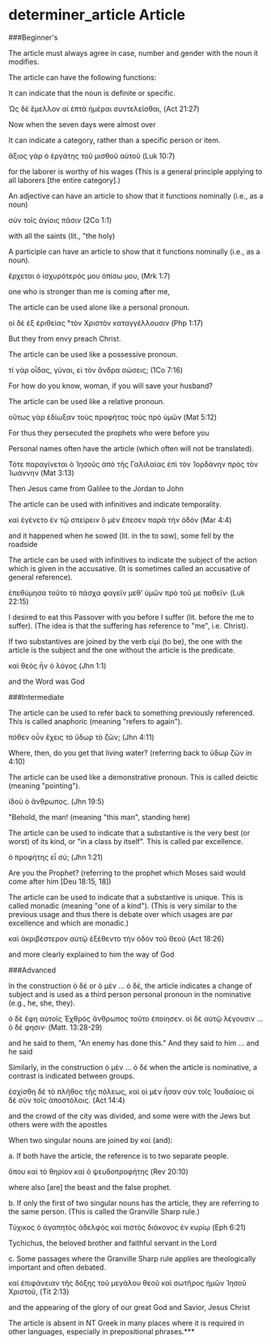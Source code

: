 # determiner_article Article
###Beginner's

The article must always agree in case, number and gender with the noun it modifies.

The article can have the following functions:

It can indicate that the noun is definite or specific.

Ὡς δὲ ἔμελλον αἱ ἑπτὰ ἡμέραι συντελεῖσθαι, (Act 21:27)

Now when the seven days were almost over

It can indicate a category, rather than a specific person or item.

ἄξιος γὰρ ὁ ἐργάτης τοῦ μισθοῦ αὐτοῦ (Luk 10:7)

for the laborer is worthy of his wages (This is a general principle applying to all laborers [the entire category].)

An adjective can have an article to show that it functions nominally (i.e., as a noun)

σὺν τοῖς ἁγίοις πᾶσιν (2Co 1:1)

with all the saints (lit., "the holy)

A participle can have an article to show that it functions nominally (i.e., as a noun).

ἔρχεται ὁ ἰσχυρότερός μου ὀπίσω μου, (Mrk 1:7)

one who is stronger than me is coming after me,

The article can be used alone like a personal pronoun.

οἱ δὲ ἐξ ἐριθείας °τὸν Χριστὸν καταγγέλλουσιν (Php 1:17)

But they from envy preach Christ.

The article can be used like a possessive pronoun.

 τί γὰρ οἶδας, γύναι, εἰ τὸν ἄνδρα σώσεις; (1Co 7:16)

For how do you know, woman, if you will save your husband?

The article can be used like a relative pronoun.

οὕτως γὰρ ἐδίωξαν τοὺς προφήτας τοὺς πρὸ ὑμῶν (Mat 5:12)

For thus they persecuted the prophets who were before you

Personal names often have the article (which often will not be translated).

Τότε παραγίνεται ὁ Ἰησοῦς ἀπὸ τῆς Γαλιλαίας ἐπὶ τὸν Ἰορδάνην πρὸς τὸν Ἰωάννην (Mat 3:13)

Then Jesus came from Galilee to the Jordan to John

The article can be used with infinitives and indicate temporality.

καὶ ἐγένετο ἐν τῷ σπείρειν ὃ μὲν ἔπεσεν παρὰ τὴν ὁδόν (Mar 4:4)

and it happened when he sowed (lit. in the to sow), some fell by the roadside

The article can be used with infinitives to indicate the subject of the action which is given in the accusative. (It is sometimes called an accusative of general reference).

ἐπεθύμησα τοῦτο τὸ πάσχα φαγεῖν μεθʼ ὑμῶν πρὸ τοῦ με παθεῖν· (Luk 22:15)

I desired to eat this Passover with you before I suffer (lit. before the me to suffer). (The idea is that the suffering has reference to "me", i.e. Christ).

If two substantives are joined by the verb εἰμί (to be), the one with the article is the subject and the one without the article is the predicate.

καὶ θεὸς ἦν ὁ λόγος (Jhn 1:1)

and the Word was God

###Intermediate

The article can be used to refer back to something previously referenced. This is called anaphoric (meaning "refers to again").

πόθεν οὖν ἔχεις τὸ ὕδωρ τὸ ζῶν; (Jhn 4:11)

Where, then, do you get that living water? (referring back to ὕδωρ ζῶν in 4:10)

The article can be used like a demonstrative pronoun. This is called deictic (meaning "pointing").

ἰδοὺ ὁ ἄνθρωπος. (Jhn 19:5)

"Behold, the man! (meaning "this man", standing here)

The article can be used to indicate that a substantive is the very best (or worst) of its kind, or "in a class by itself". This is called par excellence.

ὁ προφήτης εἶ σύ; (Jhn 1:21)

Are you the Prophet? (referring to the prophet which Moses said would come after him [Deu 18:15, 18])

The article can be used to indicate that a substantive is unique. This is called monadic (meaning "one of a kind"). (This is very similar to the previous usage and thus there is debate over which usages are par excellence and which are monadic.)

καὶ ἀκριβέστερον αὐτῷ ἐξέθεντο τὴν ὁδὸν τοῦ θεοῦ (Act 18:26)

and more clearly explained to him the way of God

###Advanced

In the construction ὁ δέ or ὁ μὲν … ὁ δέ, the article indicates a change of subject and is used as a third person personal pronoun in the nominative (e.g., he, she, they).

ὁ δὲ ἔφη αὐτοῖς Ἐχθρὸς ἄνθρωπος τοῦτο ἐποίησεν. οἱ δὲ αὐτῷ λέγουσιν ... ὁ δέ φησιν· (Matt. 13:28-29)

and he said to them, "An enemy has done this." And they said to him ... and he said

Similarly, in the construction ὁ μὲν … ὁ δέ when the article is nominative, a contrast is indicated between groups.

ἐσχίσθη δὲ τὸ πλῆθος τῆς πόλεως, καὶ οἱ μὲν ἦσαν σὺν τοῖς Ἰουδαίοις οἱ δὲ σὺν τοῖς ἀποστόλοις. (Act 14:4)

and the crowd of the city was divided, and some were with the Jews but others were with the apostles

When two singular nouns are joined by καὶ (and):

a. If both have the article, the reference is to two separate people.

ὅπου καὶ τὸ θηρίον καὶ ὁ ψευδοπροφήτης (Rev 20:10)

where also [are] the beast and the false prophet.

b. If only the first of two singular nouns has the article, they are referring to the same person. (This is called the Granville Sharp rule.)

Τύχικος ὁ ἀγαπητὸς ἀδελφὸς καὶ πιστὸς διάκονος ἐν κυρίῳ (Eph 6:21)

Tychichus, the beloved brother and faithful servant in the Lord

c. Some passages where the Granville Sharp rule applies are theologically important and often debated.

καὶ ἐπιφάνειαν τῆς δόξης τοῦ μεγάλου θεοῦ καὶ σωτῆρος ἡμῶν Ἰησοῦ Χριστοῦ, (Tit 2:13)

and the appearing of the glory of our great God and Savior, Jesus Christ

The article is absent in NT Greek in many places where it is required in other languages, especially in prepositional phrases.***